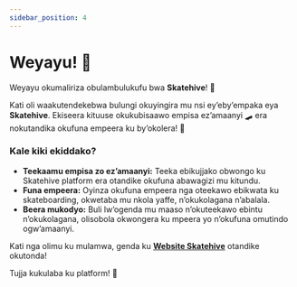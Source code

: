 ```yaml
---
sidebar_position: 4
---
```


# Weyayu! 🎉  

Weyayu okumaliriza obulambulukufu bwa **Skatehive**! 🎉  

Kati oli waakutendekebwa bulungi okuyingira mu nsi ey’eby’empaka eya **Skatehive**. Ekiseera kituuse okukubisaawo empisa ez’amaanyi 🛹 era nokutandika okufuna empeera ku by’okolera! 🤑  

### Kale kiki ekiddako?  
- **Teekaamu empisa zo ez’amaanyi:** Teeka ebikujjako obwongo ku Skatehive platform era otandike okufuna abawagizi mu kitundu.  
- **Funa empeera:** Oyinza okufuna empeera nga oteekawo ebikwata ku skateboarding, okwetaba mu nkola yaffe, n’okukolagana n’abalala.  
- **Beera mukodyo:** Buli lw’ogenda mu maaso n’okuteekawo ebintu n’okukolagana, olisobola okwongera ku mpeera yo n’okufuna omutindo ogw’amaanyi.  

Kati nga olimu ku mulamwa, genda ku <a href="https://skatehive.app/" class="button-link" target="_blank">**Website Skatehive**</a> otandike okutonda!  

Tujja kukulaba ku platform! 👋

